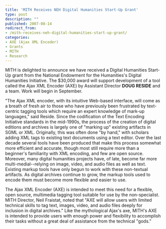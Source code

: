 ```yaml
---
title: 'MITH Receives NEH Digital Humanities Start-Up Grant'
type: post
description: ""
published: 2007-08-14
redirect_from: 
- /mith-receives-neh-digital-humanities-start-up-grant/
categories:
- AXE (Ajax XML Encoder)
- Grants
- MITH
- Research
---
```

MITH is delighted to announce we have received a Digital Humanities Start-Up grant from the National Endowment for the Humanities's Digital Humanities Initiative. The \$30,000 award will support development of a tool called the Ajax XML Encoder (AXE) by Assistant Director **DOUG RESIDE** and a team. Work will begin in September.

"The Ajax XML encoder, with its intuitive Web-based interface, will come as a breath of fresh air to those who have previously been frustrated by text-centric tagging tools which require an expert knowledge of mark-up languages," said Reside. Since the codification of the Text Encoding Initiative standards in the mid-1990s, the process of the creation of digital editions and archives is largely one of "marking up" existing artifacts in SGML or XML. Originally, this was often done "by hand," with scholars adding XML tags to existing text documents using a text editor. Over the last decade several tools have been produced that make this process somewhat more efficient and accurate, though most still require more than a beginner's familiarity with XML encoding, and few are open source. Moreover, many digital humanities projects have, of late, become far more multi-medial--relying on image, video, and audio files as well as text. Existing markup tools have only begun to work with these non-textual artifacts. As digital archives continue to grow, the markup tools used to encode them must become more flexible and easier to use.

The Ajax XML Encoder (AXE) is intended to meet this need for a flexible, open source, multimedia tagging tool suitable for use by the non-specialist. MITH Director, Neil Fraistat, noted that "AXE will allow users with limited technical skills to tag text, images, video, and audio files deeply for inclusion in digital archives." Like the mythological Ajax's axe, MITH's AXE is intended to provide users with enough power and flexibility to accomplish their tasks without a great deal of assistance from the technical "gods."

